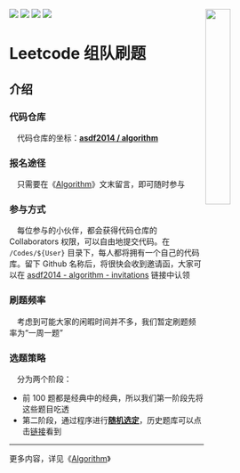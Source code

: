 [<img align="right" width="30%" height="30%" src="https://user-images.githubusercontent.com/8108788/58363706-18c4d080-7edb-11e9-947a-cf7233c8e2cc.png">](https://yuzhouwan.com/)

[![](http://progressed.io/bar/9?scale=9&title=person&suffix=位)](https://yuzhouwan.com/posts/666/)
[![](http://progressed.io/bar/2?scale=1054&title=completed&suffix=题)](https://yuzhouwan.com/posts/666/)
[![](http://progressed.io/bar/2?scale=38&title=covered&suffix=个)](https://yuzhouwan.com/posts/666/)
[![](https://img.shields.io/badge/QQ%E7%BE%A4-128708857-blue.svg)](https://shang.qq.com/wpa/qunwpa?idkey=0692372b7f92845e80bc2e3e13dd4ae0bc4c0fcf88ef5864d279b21fb1317290)


# Leetcode 组队刷题

## 介绍

### 代码仓库

　代码仓库的坐标：**[asdf2014 / algorithm](https://github.com/asdf2014/algorithm)**


### 报名途径

　只需要在《[Algorithm](https://yuzhouwan.com/posts/666/)》文末留言，即可随时参与


### 参与方式

　每位参与的小伙伴，都会获得代码仓库的 Collaborators 权限，可以自由地提交代码。在 `/Codes/${User}` 目录下，每人都将拥有一个自己的代码库。留下 Github 名称后，将很快会收到邀请函，大家可以在 [asdf2014 - algorithm - invitations](https://github.com/asdf2014/algorithm/invitations) 链接中认领


### 刷题频率

　考虑到可能大家的闲暇时间并不多，我们暂定刷题频率为“一周一题”


### 选题策略

　分为两个阶段：
* 前 100 题都是经典中的经典，所以我们第一阶段先将这些题目吃透
* 第二阶段，通过程序进行[**随机选定**](https://nbviewer.jupyter.org/github/asdf2014/algorithm/blob/master/Leetcode%20Picker/leetcode_picker.ipynb)，历史题库可以点击[链接](https://yuzhouwan.com/posts/666/#检索)看到


---


更多内容，详见《[Algorithm](https://yuzhouwan.com/posts/666/)》
